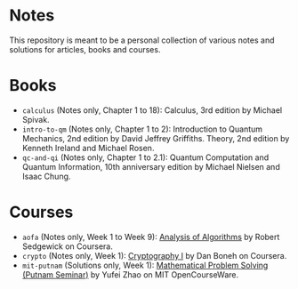 Notes
======

This repository is meant to be a personal collection of various notes and
solutions for articles, books and courses.

# Books

* `calculus` (Notes only, Chapter 1 to 18): Calculus, 3rd edition by Michael
Spivak.
* `intro-to-qm` (Notes only, Chapter 1 to 2): Introduction to Quantum
Mechanics, 2nd edition by David Jeffrey Griffiths.
Theory, 2nd edition by Kenneth Ireland and Michael Rosen.
* `qc-and-qi` (Notes only, Chapter 1 to 2.1): Quantum Computation and Quantum
Information, 10th anniversary edition by Michael Nielsen and Isaac Chung.

# Courses

* `aofa` (Notes only, Week 1 to Week 9):
[Analysis of Algorithms](https://www.coursera.org/learn/analysis-of-algorithms)
by Robert Sedgewick on Coursera.
* `crypto` (Notes only, Week 1):
[Cryptography I](https://www.coursera.org/learn/crypto) by Dan Boneh on
Coursera.
* `mit-putnam` (Solutions only, Week 1):
[Mathematical Problem Solving (Putnam Seminar)](https://ocw.mit.edu/courses/mathematics/18-a34-mathematical-problem-solving-putnam-seminar-fall-2018/index.htm)
by Yufei Zhao on MIT OpenCourseWare.

